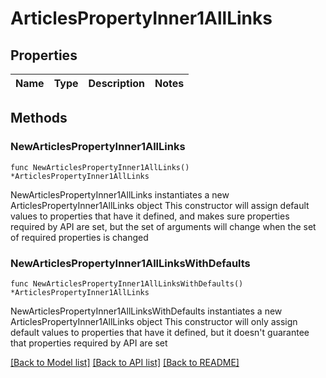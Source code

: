 # ArticlesPropertyInner1AllLinks

## Properties

Name | Type | Description | Notes
------------ | ------------- | ------------- | -------------

## Methods

### NewArticlesPropertyInner1AllLinks

`func NewArticlesPropertyInner1AllLinks() *ArticlesPropertyInner1AllLinks`

NewArticlesPropertyInner1AllLinks instantiates a new ArticlesPropertyInner1AllLinks object
This constructor will assign default values to properties that have it defined,
and makes sure properties required by API are set, but the set of arguments
will change when the set of required properties is changed

### NewArticlesPropertyInner1AllLinksWithDefaults

`func NewArticlesPropertyInner1AllLinksWithDefaults() *ArticlesPropertyInner1AllLinks`

NewArticlesPropertyInner1AllLinksWithDefaults instantiates a new ArticlesPropertyInner1AllLinks object
This constructor will only assign default values to properties that have it defined,
but it doesn't guarantee that properties required by API are set


[[Back to Model list]](../README.md#documentation-for-models) [[Back to API list]](../README.md#documentation-for-api-endpoints) [[Back to README]](../README.md)


